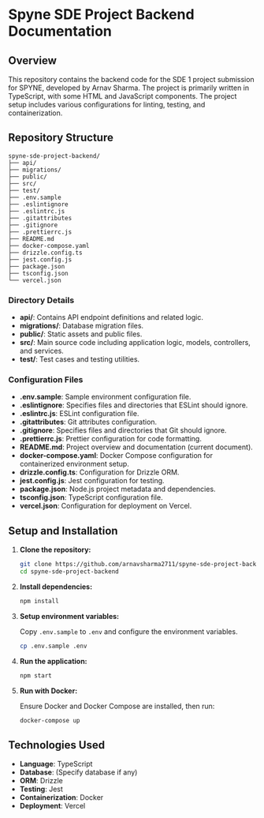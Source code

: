 # Spyne SDE Project Backend Documentation

## Overview

This repository contains the backend code for the SDE 1 project submission for SPYNE, developed by Arnav Sharma. The project is primarily written in TypeScript, with some HTML and JavaScript components. The project setup includes various configurations for linting, testing, and containerization.

## Repository Structure

```
spyne-sde-project-backend/
├── api/
├── migrations/
├── public/
├── src/
├── test/
├── .env.sample
├── .eslintignore
├── .eslintrc.js
├── .gitattributes
├── .gitignore
├── .prettierrc.js
├── README.md
├── docker-compose.yaml
├── drizzle.config.ts
├── jest.config.js
├── package.json
├── tsconfig.json
└── vercel.json
```

### Directory Details

- **api/**: Contains API endpoint definitions and related logic.
- **migrations/**: Database migration files.
- **public/**: Static assets and public files.
- **src/**: Main source code including application logic, models, controllers, and services.
- **test/**: Test cases and testing utilities.

### Configuration Files

- **.env.sample**: Sample environment configuration file.
- **.eslintignore**: Specifies files and directories that ESLint should ignore.
- **.eslintrc.js**: ESLint configuration file.
- **.gitattributes**: Git attributes configuration.
- **.gitignore**: Specifies files and directories that Git should ignore.
- **.prettierrc.js**: Prettier configuration for code formatting.
- **README.md**: Project overview and documentation (current document).
- **docker-compose.yaml**: Docker Compose configuration for containerized environment setup.
- **drizzle.config.ts**: Configuration for Drizzle ORM.
- **jest.config.js**: Jest configuration for testing.
- **package.json**: Node.js project metadata and dependencies.
- **tsconfig.json**: TypeScript configuration file.
- **vercel.json**: Configuration for deployment on Vercel.

## Setup and Installation

1. **Clone the repository:**

   ```sh
   git clone https://github.com/arnavsharma2711/spyne-sde-project-backend.git
   cd spyne-sde-project-backend
   ```

2. **Install dependencies:**

   ```sh
   npm install
   ```

3. **Setup environment variables:**

   Copy `.env.sample` to `.env` and configure the environment variables.

   ```sh
   cp .env.sample .env
   ```

4. **Run the application:**

   ```sh
   npm start
   ```

5. **Run with Docker:**

   Ensure Docker and Docker Compose are installed, then run:

   ```sh
   docker-compose up
   ```

## Technologies Used

- **Language**: TypeScript
- **Database**: (Specify database if any)
- **ORM**: Drizzle
- **Testing**: Jest
- **Containerization**: Docker
- **Deployment**: Vercel
